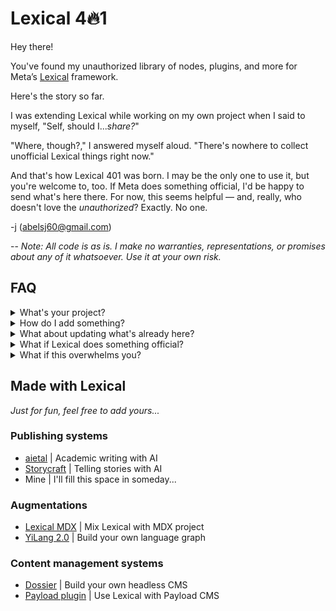 # Lexical 4🔥1

Hey there! 

You've found my unauthorized library of nodes, plugins, and more for Meta’s [Lexical](https://github.com/facebook/lexical) framework.  

Here's the story so far. 

I was extending Lexical while working on my own project when I said to myself, "Self, should I...*share?*"

"Where, though?," I answered myself aloud. "There's nowhere to collect unofficial Lexical things right now." 

And that's how Lexical 401 was born. I may be the only one to use it, but you're welcome to, too. If Meta does something official, I'd be happy to send what's here there. For now, this seems helpful — and, really, who doesn't love the *unauthorized*? Exactly. No one.

-j (abelsj60@gmail.com)

--
*Note: All code is *as is*. I make no warranties, representations, or promises about any of it whatsoever. Use it at your own risk.*

## FAQ

<details><summary>What's your project?</summary>
<p>

I'd like to help people collaborate with AI in order to tell better stories online. 

I hope to have more to say about that later. For now, enjoy the library. 
</p>
</details>

<details><summary>How do I add something?</summary>
<p>

- Make a Pull Request with your node(s), plugin(s), etc...

- It'd be great if you added a small README with docs and a code sandbox. 

- Name, rank, and serial number at the bottom would be even better than that. 
</p>
</details>

<details><summary>What about updating what's already here?</summary>
<p>

Good question. I don't rightly know. This is a bare bones operation. There are no tests, no build processes, no `npm` anythings. Maybe that'll change at some point. In the meantime, you could contact the original author with questions or Pull Request a new version. 

Mostly, though, I imagine you'll use this code to whip up your own thing and go from there.
</p>
</details>

<details><summary>What if Lexical does something official?</summary>
<p>

Happy to transfer or share...
</details>

<details><summary>What if this overwhelms you?</summary>
<p>

What are we talking? Cats and dogs living together? I guess I'll have to re-evaluate the wisdom of my choices. 

But for now, what could possibly go wrong?
</details>

## Made with Lexical

*Just for fun, feel free to add yours...*

### Publishing systems
- [aietal](https://aietal-coming-soon-o6ip6v5f4-eimenhmdt.vercel.app/) | Academic writing with AI
- [Storycraft](https://storycraft.pro/) | Telling stories with AI
- Mine | I'll fill this space in someday...

### Augmentations
- [Lexical MDX](https://github.com/virtuoso-dev/lexical-mdx) | Mix Lexical with MDX project
- [YiLang 2.0](https://github.com/Yidaotus/YiLang2) | Build your own language graph

### Content management systems
- [Dossier](https://www.dossierhq.dev/) | Build your own headless CMS
- [Payload plugin](https://github.com/AlessioGr/payload-plugin-lexical) | Use Lexical with Payload CMS